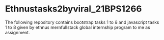 # Ethnustasks2byviral_21BPS1266
The following repository contains bootstrap tasks 1 to 6 and javascript tasks 1 to 8 given by ethnus mernfullstack global internship program to me as assignment.
